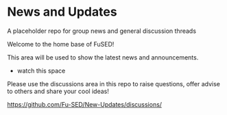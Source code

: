# News and Updates
A placeholder repo for group news and general discussion threads


Welcome to the home base of FuSED!

This area will be used to show the latest news and announcements.
- watch this space


Please use the discussions area in this repo to raise questions, offer advise to others and share your cool ideas!

https://github.com/Fu-SED/New-Updates/discussions/

